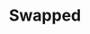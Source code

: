 ---
pid: LLP261
title: Swapped
location_transcription: Feltonville
zipcode: '19120'
outside_phl: 
neighborhood: Logan,Olney
age: '14'
age_range: 13-19
instagram: 
image_file_name: LLP_261.jpg
proposal_transcription: This is about gender roles and LGBT+ rights. I'd hope it could
  reduce trans/homophobia
topic: Human Rights,Inclusivity,LGBTQ+,Women
topic_summary: 0, 0, 0, 0
type: Sculpture Statue
keywords_other: gender roles, gender, trans, homophobia
credit: Grace
image_labels: 
twitter: 
facebook: 
permalink: "/monuments/llp261/"
layout: item-page
---